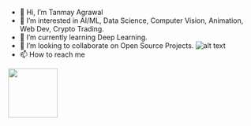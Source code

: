 - 👋 Hi, I’m Tanmay Agrawal
- 👀 I’m interested in AI/ML, Data Science, Computer Vision, Animation, Web Dev, Crypto Trading. 
- 🌱 I’m currently learning Deep Learning.
- 💞️ I’m looking to collaborate on Open Source Projects.
![alt text](https://images.wallpapersden.com/image/download/rick-and-morty-portal_a2xnZm2UmZqaraWkpJRmaGtlrWxrbQ.jpg)
- 📫 How to reach me 


<!---
Vector3103/Vector3103 is a ✨ special ✨ repository because its `README.md` (this file) appears on your GitHub profile.
You can click the Preview link to take a look at your changes.
--->

<a href="https://twitter.com/tanmay_hem">
  <img src="https://user-images.githubusercontent.com/64733777/157854116-d7e2e995-ad3d-4ec1-b4dc-413ad0c0199f.png" width="100" height="100"> 
</a>

[2.1]: <img src="https://user-images.githubusercontent.com/64733777/157855173-1f5d2c68-3bc9-446b-916d-b47dc38f573b.png" width="100" height="100">
[3.1]: <img src="https://user-images.githubusercontent.com/64733777/157854116-d7e2e995-ad3d-4ec1-b4dc-413ad0c0199f.png" width="100" height="100">
[4.1]: <img src="https://user-images.githubusercontent.com/64733777/157854116-d7e2e995-ad3d-4ec1-b4dc-413ad0c0199f.png" width="100" height="100">
[5.1]: <img src="https://user-images.githubusercontent.com/64733777/157854116-d7e2e995-ad3d-4ec1-b4dc-413ad0c0199f.png" width="100" height="100">
[6.1]: <img src="https://user-images.githubusercontent.com/64733777/157854116-d7e2e995-ad3d-4ec1-b4dc-413ad0c0199f.png" width="100" height="100">

